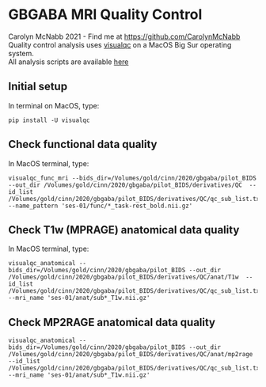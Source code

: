 # GBGABA MRI Quality Control
Carolyn McNabb 2021 - Find me at https://github.com/CarolynMcNabb</br>
Quality control analysis uses [visualqc](https://raamana.github.io/visualqc/installation.html) on a MacOS Big Sur operating system.</br> 
All analysis scripts are available [here](https://github.com/CarolynMcNabb/GBGABA_pilot_analysis/tree/main/QC)


## Initial setup
In terminal on MacOS, type:
```
pip install -U visualqc
```

## Check functional data quality
In MacOS terminal, type:
```
visualqc_func_mri --bids_dir=/Volumes/gold/cinn/2020/gbgaba/pilot_BIDS --out_dir /Volumes/gold/cinn/2020/gbgaba/pilot_BIDS/derivatives/QC  --id_list /Volumes/gold/cinn/2020/gbgaba/pilot_BIDS/derivatives/QC/qc_sub_list.txt --name_pattern 'ses-01/func/*_task-rest_bold.nii.gz' 
```

## Check T1w (MPRAGE) anatomical data quality
In MacOS terminal, type:
```
visualqc_anatomical --bids_dir=/Volumes/gold/cinn/2020/gbgaba/pilot_BIDS --out_dir /Volumes/gold/cinn/2020/gbgaba/pilot_BIDS/derivatives/QC/anat/T1w  --id_list /Volumes/gold/cinn/2020/gbgaba/pilot_BIDS/derivatives/QC/qc_sub_list.txt --mri_name 'ses-01/anat/sub*_T1w.nii.gz' 
```

## Check MP2RAGE anatomical data quality
```
visualqc_anatomical --bids_dir=/Volumes/gold/cinn/2020/gbgaba/pilot_BIDS --out_dir /Volumes/gold/cinn/2020/gbgaba/pilot_BIDS/derivatives/QC/anat/mp2rage  --id_list /Volumes/gold/cinn/2020/gbgaba/pilot_BIDS/derivatives/QC/qc_sub_list.txt --mri_name 'ses-01/anat/sub*_T1w.nii.gz' 
```